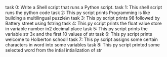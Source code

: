 task 0: Write a Shell script that runs a Python script.
task 1: This shell script runs the python code
task 2: This py script prints Programming is like building a multilingual puzzle\n
task 3: This py script prints 98 followed by Battery street using fstring
task 4: This py script prints the float value store in variable number in2 decimal place
task 5: This py script prints the variable str 3x and the first 10 values of str
task 6: This py script prints welcome to Holberton school!
task 7: This py script assigns some certain characters in word into some variables
task 8: This py script printed some selected  word from the intial intialization of str
